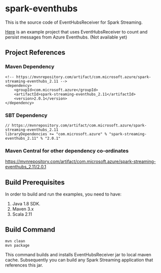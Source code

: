 # spark-eventhubs
This is the source code of EventHubsReceiver for Spark Streaming. 

[Here](https://github.com/hdinsight/spark-streaming-data-persistence-examples/2.x) is an example project that uses EventHubsReceiver to count and persist messages from Azure Eventhubs.
(Not available yet)

## Project References

### Maven Dependency
    <!-- https://mvnrepository.com/artifact/com.microsoft.azure/spark-streaming-eventhubs_2.11 -->
    <dependency>
        <groupId>com.microsoft.azure</groupId>
        <artifactId>spark-streaming-eventhubs_2.11</artifactId>
        <version>2.0.1</version>
    </dependency>
    
### SBT Dependency
    // https://mvnrepository.com/artifact/com.microsoft.azure/spark-streaming-eventhubs_2.11
    libraryDependencies += "com.microsoft.azure" % "spark-streaming-eventhubs_2.11" % "2.0.1"

### Maven Central for other dependency co-ordinates

https://mvnrepository.com/artifact/com.microsoft.azure/spark-streaming-eventhubs_2.11/2.0.1

## Build Prerequisites

In order to build and run the examples, you need to have:

1. Java 1.8 SDK.
2. Maven 3.x
3. Scala 2.11

## Build Command
    mvn clean
    mvn package
This command builds and installs EventHubsReceiver jar to local maven cache. Subsequently you can build any Spark Streaming application that references this jar.

